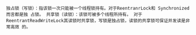 `独占锁（写锁）：指该锁一次只能被一个线程锁持有。对于ReentranrLock和 Synchronized 而言都是独 占锁。 共享锁（读锁）：该锁可被多个线程所持有。 对于ReentrantReadWriteLock其读锁时共享锁，写锁是独占锁，读锁的共享锁可保证并发读是非常高效 的。`
